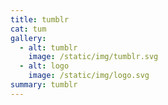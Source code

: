 ```yaml
---
title: tumblr
cat: tum
gallery:
  - alt: tumblr
    image: /static/img/tumblr.svg
  - alt: logo
    image: /static/img/logo.svg
summary: tumblr
---
```

